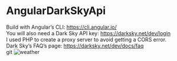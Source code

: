 # AngularDarkSkyApi
Build with Angular’s CLI: https://cli.angular.io/ <br>
You will also need a Dark Sky API key: https://darksky.net/dev/login <br>
I used PHP to create a proxy server to avoid getting a CORS error. <br>
Dark Sky’s FAQ’s page: https://darksky.net/dev/docs/faq <br>git ![weather](https://cloud.githubusercontent.com/assets/19313175/26183731/573cf1a6-3b46-11e7-8dc5-1f39ed45d97b.PNG)
